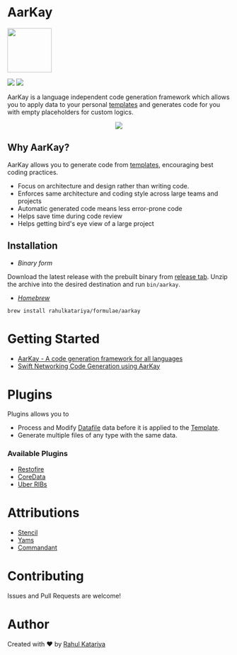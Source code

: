 # AarKay

<img src="https://raw.githubusercontent.com/RahulKatariya/AarKay/master/.github/logo.png" width="100">

[<img src="https://img.shields.io/badge/language-Swift-orange.svg?longCache=true&style=flat-square">](https://github.com/Apple/Swift) [<img src="https://rahulkatariya.herokuapp.com/badge.svg?longCache=true&style=flat-square">](https://rahulkatariya.herokuapp.com)

AarKay is a language independent code generation framework which allows you to apply data to your personal [templates](https://github.com/RahulKatariya/AarKay/blob/master/guides/Templatefile.md) and generates code for you with empty placeholders for custom logics.

<p align="center"><img src="https://raw.githubusercontent.com/RahulKatariya/AarKay/master/.github/1.png"></p>

## Why AarKay?

AarKay allows you to generate code from [templates](https://github.com/RahulKatariya/AarKay/blob/master/guides/Templatefile.md), encouraging best coding practices.

- Focus on architecture and design rather than writing code.
- Enforces same architecture and coding style across large teams and projects
- Automatic generated code means less error-prone code
- Helps save time during code review
- Helps getting bird's eye view of a large project

## Installation

- _Binary form_

Download the latest release with the prebuilt binary from [release tab](https://github.com/RahulKatariya/AarKay/releases/latest). Unzip the archive into the desired destination and run `bin/aarkay`.

- _[Homebrew](https://brew.sh)_

`brew install rahulkatariya/formulae/aarkay`

# Getting Started

- [AarKay - A code generation framework for all languages](https://medium.com/rahulkatariya/aarkay-a-code-generator-for-all-developers-65f3803db704)
- [Swift Networking Code Generation using AarKay](https://medium.com/rahulkatariya/generating-swift-network-code-using-aarkay-64ad6d49d337)

# Plugins

Plugins allows you to

- Process and Modify [Datafile](https://github.com/RahulKatariya/AarKay/blob/master/guides/Datafile.md) data before it is applied to the [Template](https://github.com/RahulKatariya/AarKay/blob/master/guides/Templatefile.md).
- Generate multiple files of any type with the same data.

### Available Plugins

- [Restofire](https://github.com/Restofire/aarkay-plugin-restofire)
- [CoreData](https://github.com/RahulKatariya/aarkay-plugin-coredata)
- [Uber RIBs](https://github.com/RahulKatariya/aarkay-plugin-uberribs)

# Attributions

- [Stencil](https://github.com/stencilproject/Stencil)
- [Yams](https://github.com/jpsim/Yams)
- [Commandant](https://github.com/Carthage/Commandant.git)

# Contributing

Issues and Pull Requests are welcome!

# Author

Created with ❤️ by [Rahul Katariya](https://twitter.com/rahulkatariya91)
